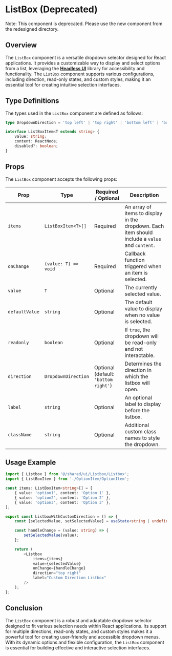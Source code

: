 # ListBox (Deprecated)

Note: This component is deprecated. Please use the new component from the redesigned directory.

## Overview
The `ListBox` component is a versatile dropdown selector designed for React applications. It provides a customizable way to display and select options from a list, leveraging the **[Headless UI](https://headlessui.com/)** library for accessibility and functionality. The `ListBox` component supports various configurations, including direction, read-only states, and custom styles, making it an essential tool for creating intuitive selection interfaces.

## Type Definitions
The types used in the `ListBox` component are defined as follows:

```typescript
type DropdownDirection = 'top left' | 'top right' | 'bottom left' | 'bottom right';

interface ListBoxItem<T extends string> {
    value: string;
    content: ReactNode;
    disabled?: boolean;
}
```
## Props 
The `ListBox` component accepts the following props:

| Prop          | Type                      | Required / Optional                  | Description                                                                                   |
|---------------|---------------------------|--------------------------------------|-----------------------------------------------------------------------------------------------|
| `items`        | `ListBoxItem<T>[]`        | Required                             | An array of items to display in the dropdown. Each item should include a `value` and `content`. |
| `onChange`     | `(value: T) => void`      | Required                             | Callback function triggered when an item is selected.                                         |
| `value`        | `T`                       | Optional                             | The currently selected value.                                                                 |
| `defaultValue` | `string`                  | Optional                             | The default value to display when no value is selected.                                       |
| `readonly`     | `boolean`                 | Optional                             | If `true`, the dropdown will be read-only and not interactable.                               |
| `direction`    | `DropdownDirection`       | Optional (default: `'bottom right'`) | Determines the direction in which the listbox will open.                                     |
| `label`        | `string`                  | Optional                             | An optional label to display before the listbox.                                             |
| `className`    | `string`                  | Optional                             | Additional custom class names to style the dropdown.                                          |


## Usage Example
```typescript jsx
import { Listbox } from '@/shared/ui/Listbox/Listbox';
import { ListBoxItem } from './OptionItem/OptionItem';

const items: ListBoxItem<string>[] = [
    { value: 'option1', content: 'Option 1' },
    { value: 'option2', content: 'Option 2' },
    { value: 'option3', content: 'Option 3' },
];

export const ListboxWithCustomDirection = () => {
    const [selectedValue, setSelectedValue] = useState<string | undefined>('option1');

    const handleChange = (value: string) => {
        setSelectedValue(value);
    };

    return (
        <Listbox
            items={items}
            value={selectedValue}
            onChange={handleChange}
            direction="top right"
            label="Custom Direction Listbox"
        />
    );
};
```

## Conclusion
The `ListBox` component is a robust and adaptable dropdown selector designed to fit various selection needs within React applications. Its support for multiple directions, read-only states, and custom styles makes it a powerful tool for creating user-friendly and accessible dropdown menus. With its dynamic options and flexible configuration, the `ListBox` component is essential for building effective and interactive selection interfaces.
